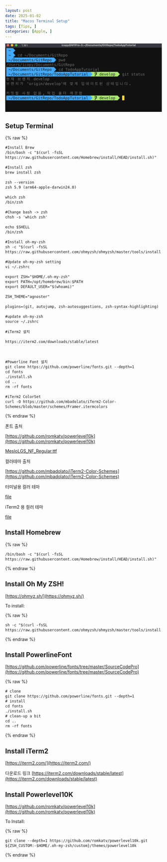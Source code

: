 ```yaml
---
layout: post
date: 2025-01-02
title: "Macos Terminal Setup"
tags: [Tips, ]
categories: [Apple, ]
---
```



![0](/assets/img/2025-01-02-Macos-Terminal-Setup.md/0.png)



## Setup Terminal



{% raw %}
```shell
#Install Brew
/bin/bash -c "$(curl -fsSL https://raw.githubusercontent.com/Homebrew/install/HEAD/install.sh)"

#Install zsh
brew install zsh

zsh --version
zsh 5.9 (arm64-apple-darwin24.0)

which zsh
/bin/zsh

#Change bash -> zsh
chsh -s 'which zsh'

echo $SHELL
/bin/zsh

#Install oh-my-zsh
sh -c "$(curl -fsSL https://raw.githubusercontent.com/ohmyzsh/ohmyzsh/master/tools/install.sh)"

#Update oh-my-zsh setting
vi ~/.zshrc

export ZSH="$HOME/.oh-my-zsh"
export PATH=/opt/homebrew/bin:$PATH
export DEFAULT_USER="$(whoami)"

ZSH_THEME="agnoster"

plugins=(git, autojump, zsh-autosuggestions, zsh-syntax-highlighting)

#update oh-my-zsh
source ~/.zshrc

#iTerm2 설치

https://iterm2.com/downloads/stable/latest



#Powerline Font 설치
git clone https://github.com/powerline/fonts.git --depth=1
cd fonts
./install.sh
cd ..
rm -rf fonts

#iTerm2 ColorSet
curl -O https://github.com/mbadolato/iTerm2-Color-Schemes/blob/master/schemes/Framer.itermcolors
```
{% endraw %}



폰트 출처


[https://github.com/romkatv/powerlevel10k](https://github.com/romkatv/powerlevel10k)


[MesloLGS_NF_Regular.ttf](https://prod-files-secure.s3.us-west-2.amazonaws.com/6418cdd3-3974-4c93-91e2-ff78d8683257/3230b59b-0400-4488-9b1f-e87eed5e220b/MesloLGS_NF_Regular.ttf?X-Amz-Algorithm=AWS4-HMAC-SHA256&X-Amz-Content-Sha256=UNSIGNED-PAYLOAD&X-Amz-Credential=ASIAZI2LB466UC64SNXI%2F20250921%2Fus-west-2%2Fs3%2Faws4_request&X-Amz-Date=20250921T011857Z&X-Amz-Expires=3600&X-Amz-Security-Token=IQoJb3JpZ2luX2VjEIH%2F%2F%2F%2F%2F%2F%2F%2F%2F%2FwEaCXVzLXdlc3QtMiJIMEYCIQDt8LxZ%2FqU78cn47PYwaX7%2B3uyR22Vq5eH%2Bp0ZApzTp%2BAIhAKS0L06tuyF4qqMpSGU%2BrybXc%2F6CzsPDKxhPmdIs%2BU99KogECPn%2F%2F%2F%2F%2F%2F%2F%2F%2F%2FwEQABoMNjM3NDIzMTgzODA1IgxVolTIxXCBJ%2BJ638Uq3ANSIylQorSxgsKEwTsXALe%2FqDxBWFpR8pt3y7l3yNx4lVUroRwptOpSR9yw74aCxL8%2BQC6AmpCgJKkWodrYsvbANFnRdT0n56YwaJCwi2YaVw04ppA9wZFRrtBdBANcGmU%2BIQFccI9PqY0FH5s%2B%2BLDxpkEytrD%2FTSVXxH2xlyXG8RXdN0glDAODUhtjQmBYO9yQC767HxC%2Fy8s7SghorOlj4eUje2WFiOdtTHjQichNWbX4ErcZRnQhJ6lJkEc9wNPLv4RzTwAMLls88cjavKSTjuNPexOYvjH1jbFo8kYw4ANts9C9vmhcYhhr64Mbmtv66iR%2B8FYs0FIgrQZSg8gCXfnc%2BqUZW85UOpUKoObRdhGvcDXmj5yvSxi2Gly7Mgxv2h3cfnFWXu5tW8z7K2SiY84gtVWmGGtv%2FtVfwCYYcI92C0wts6cFTvLreKd0js1lpVr67pZjkpw91oqHK2yrcrCyzYiAHN5H8j4OV8Quzx17fp2sB8xuhJUnOPd%2F%2Fg69HOnwjIFs2LdC%2BTbIbnkpliPwbqvsHB3w0ot9pCA9E%2FmOGYWXVNktXYuxrSgQhwZ46nodzJl7C5cGyAaNzPln1UeN%2B65uGYaTWKG7srdJH044cvF8nCALIAsODDCbjL3GBjqkAbl8roe7UJDg2ProL8rGHbSX4ZLFeMaypqlOmIOXoUpIxFzUrRyKvzIXqcqco5p26pZ8tiZhhqMmO9nhPjZug6H0Ou4YIND2KgX7t0PojveLovpEjwuiwh59ZOvBj%2B8YBKokE5srgizrlYpxTJObmk0hR7JExeqpME9zNbVv5RmAJyc3dAPWhcehO732dbQs3iGELuD1iQeFjigMbogOjwbkXLKK&X-Amz-Signature=a6d0f86ae0d0f27f4a69b533ee2941defcede9038513906ed5d3908c7f9e59e7&X-Amz-SignedHeaders=host&x-amz-checksum-mode=ENABLED&x-id=GetObject)


컬러테마 출처


[https://github.com/mbadolato/iTerm2-Color-Schemes](https://github.com/mbadolato/iTerm2-Color-Schemes)



터미널용 컬러 테마


[file](https://prod-files-secure.s3.us-west-2.amazonaws.com/6418cdd3-3974-4c93-91e2-ff78d8683257/d3a6c42d-c62b-4f75-bb68-59d217cc4e17/Framer.terminal?X-Amz-Algorithm=AWS4-HMAC-SHA256&X-Amz-Content-Sha256=UNSIGNED-PAYLOAD&X-Amz-Credential=ASIAZI2LB466UC64SNXI%2F20250921%2Fus-west-2%2Fs3%2Faws4_request&X-Amz-Date=20250921T011857Z&X-Amz-Expires=3600&X-Amz-Security-Token=IQoJb3JpZ2luX2VjEIH%2F%2F%2F%2F%2F%2F%2F%2F%2F%2FwEaCXVzLXdlc3QtMiJIMEYCIQDt8LxZ%2FqU78cn47PYwaX7%2B3uyR22Vq5eH%2Bp0ZApzTp%2BAIhAKS0L06tuyF4qqMpSGU%2BrybXc%2F6CzsPDKxhPmdIs%2BU99KogECPn%2F%2F%2F%2F%2F%2F%2F%2F%2F%2FwEQABoMNjM3NDIzMTgzODA1IgxVolTIxXCBJ%2BJ638Uq3ANSIylQorSxgsKEwTsXALe%2FqDxBWFpR8pt3y7l3yNx4lVUroRwptOpSR9yw74aCxL8%2BQC6AmpCgJKkWodrYsvbANFnRdT0n56YwaJCwi2YaVw04ppA9wZFRrtBdBANcGmU%2BIQFccI9PqY0FH5s%2B%2BLDxpkEytrD%2FTSVXxH2xlyXG8RXdN0glDAODUhtjQmBYO9yQC767HxC%2Fy8s7SghorOlj4eUje2WFiOdtTHjQichNWbX4ErcZRnQhJ6lJkEc9wNPLv4RzTwAMLls88cjavKSTjuNPexOYvjH1jbFo8kYw4ANts9C9vmhcYhhr64Mbmtv66iR%2B8FYs0FIgrQZSg8gCXfnc%2BqUZW85UOpUKoObRdhGvcDXmj5yvSxi2Gly7Mgxv2h3cfnFWXu5tW8z7K2SiY84gtVWmGGtv%2FtVfwCYYcI92C0wts6cFTvLreKd0js1lpVr67pZjkpw91oqHK2yrcrCyzYiAHN5H8j4OV8Quzx17fp2sB8xuhJUnOPd%2F%2Fg69HOnwjIFs2LdC%2BTbIbnkpliPwbqvsHB3w0ot9pCA9E%2FmOGYWXVNktXYuxrSgQhwZ46nodzJl7C5cGyAaNzPln1UeN%2B65uGYaTWKG7srdJH044cvF8nCALIAsODDCbjL3GBjqkAbl8roe7UJDg2ProL8rGHbSX4ZLFeMaypqlOmIOXoUpIxFzUrRyKvzIXqcqco5p26pZ8tiZhhqMmO9nhPjZug6H0Ou4YIND2KgX7t0PojveLovpEjwuiwh59ZOvBj%2B8YBKokE5srgizrlYpxTJObmk0hR7JExeqpME9zNbVv5RmAJyc3dAPWhcehO732dbQs3iGELuD1iQeFjigMbogOjwbkXLKK&X-Amz-Signature=3331180e66f07f0df8bc6a79b41b51687b11394497411f71f978a21afddf6d7c&X-Amz-SignedHeaders=host&x-amz-checksum-mode=ENABLED&x-id=GetObject)


iTerm2 용 컬러 테마


[file](https://prod-files-secure.s3.us-west-2.amazonaws.com/6418cdd3-3974-4c93-91e2-ff78d8683257/c0a60f17-c7c2-4720-9496-d840b2564836/Framer.itermcolors?X-Amz-Algorithm=AWS4-HMAC-SHA256&X-Amz-Content-Sha256=UNSIGNED-PAYLOAD&X-Amz-Credential=ASIAZI2LB466UC64SNXI%2F20250921%2Fus-west-2%2Fs3%2Faws4_request&X-Amz-Date=20250921T011857Z&X-Amz-Expires=3600&X-Amz-Security-Token=IQoJb3JpZ2luX2VjEIH%2F%2F%2F%2F%2F%2F%2F%2F%2F%2FwEaCXVzLXdlc3QtMiJIMEYCIQDt8LxZ%2FqU78cn47PYwaX7%2B3uyR22Vq5eH%2Bp0ZApzTp%2BAIhAKS0L06tuyF4qqMpSGU%2BrybXc%2F6CzsPDKxhPmdIs%2BU99KogECPn%2F%2F%2F%2F%2F%2F%2F%2F%2F%2FwEQABoMNjM3NDIzMTgzODA1IgxVolTIxXCBJ%2BJ638Uq3ANSIylQorSxgsKEwTsXALe%2FqDxBWFpR8pt3y7l3yNx4lVUroRwptOpSR9yw74aCxL8%2BQC6AmpCgJKkWodrYsvbANFnRdT0n56YwaJCwi2YaVw04ppA9wZFRrtBdBANcGmU%2BIQFccI9PqY0FH5s%2B%2BLDxpkEytrD%2FTSVXxH2xlyXG8RXdN0glDAODUhtjQmBYO9yQC767HxC%2Fy8s7SghorOlj4eUje2WFiOdtTHjQichNWbX4ErcZRnQhJ6lJkEc9wNPLv4RzTwAMLls88cjavKSTjuNPexOYvjH1jbFo8kYw4ANts9C9vmhcYhhr64Mbmtv66iR%2B8FYs0FIgrQZSg8gCXfnc%2BqUZW85UOpUKoObRdhGvcDXmj5yvSxi2Gly7Mgxv2h3cfnFWXu5tW8z7K2SiY84gtVWmGGtv%2FtVfwCYYcI92C0wts6cFTvLreKd0js1lpVr67pZjkpw91oqHK2yrcrCyzYiAHN5H8j4OV8Quzx17fp2sB8xuhJUnOPd%2F%2Fg69HOnwjIFs2LdC%2BTbIbnkpliPwbqvsHB3w0ot9pCA9E%2FmOGYWXVNktXYuxrSgQhwZ46nodzJl7C5cGyAaNzPln1UeN%2B65uGYaTWKG7srdJH044cvF8nCALIAsODDCbjL3GBjqkAbl8roe7UJDg2ProL8rGHbSX4ZLFeMaypqlOmIOXoUpIxFzUrRyKvzIXqcqco5p26pZ8tiZhhqMmO9nhPjZug6H0Ou4YIND2KgX7t0PojveLovpEjwuiwh59ZOvBj%2B8YBKokE5srgizrlYpxTJObmk0hR7JExeqpME9zNbVv5RmAJyc3dAPWhcehO732dbQs3iGELuD1iQeFjigMbogOjwbkXLKK&X-Amz-Signature=293d910127a5ee4228badc5210dbcdd838d9590cd819917793a4f37e11ce04c0&X-Amz-SignedHeaders=host&x-amz-checksum-mode=ENABLED&x-id=GetObject)



## Install Homebrew



{% raw %}
```shell
/bin/bash -c "$(curl -fsSL https://raw.githubusercontent.com/Homebrew/install/HEAD/install.sh)"
```
{% endraw %}




## Install Oh My ZSH!


[https://ohmyz.sh/](https://ohmyz.sh/)


To install:



{% raw %}
```shell
sh -c "$(curl -fsSL https://raw.githubusercontent.com/ohmyzsh/ohmyzsh/master/tools/install.sh)"
```
{% endraw %}




## Install PowerlineFont


[https://github.com/powerline/fonts/tree/master/SourceCodePro](https://github.com/powerline/fonts/tree/master/SourceCodePro)



{% raw %}
```shell
# clone
git clone https://github.com/powerline/fonts.git --depth=1
# install
cd fonts
./install.sh
# clean-up a bit
cd ..
rm -rf fonts
```
{% endraw %}




## Install iTerm2


[https://iterm2.com/](https://iterm2.com/)


다운로드 링크
[https://iterm2.com/downloads/stable/latest](https://iterm2.com/downloads/stable/latest)



## Install Powerlevel10K


[https://github.com/romkatv/powerlevel10k](https://github.com/romkatv/powerlevel10k)


To Install:



{% raw %}
```shell
git clone --depth=1 https://github.com/romkatv/powerlevel10k.git ${ZSH_CUSTOM:-$HOME/.oh-my-zsh/custom}/themes/powerlevel10k
```
{% endraw %}


